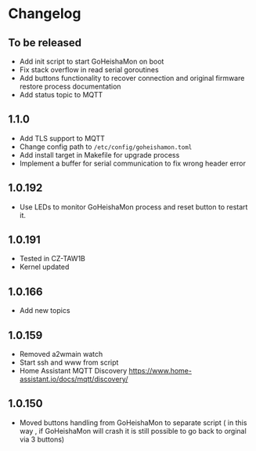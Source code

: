 # Changelog

## To be released

- Add init script to start GoHeishaMon on boot
- Fix stack overflow in read serial goroutines
- Add buttons functionality to recover connection and original firmware restore process documentation
- Add status topic to MQTT

## 1.1.0

- Add TLS support to MQTT
- Change config path to `/etc/config/goheishamon.toml`
- Add install target in Makefile for upgrade process
- Implement a buffer for serial communication to fix wrong header error

## 1.0.192

- Use LEDs to monitor GoHeishaMon process and reset button to restart it.

## 1.0.191

- Tested in CZ-TAW1B
- Kernel updated

## 1.0.166

- Add new topics

## 1.0.159

- Removed a2wmain watch
- Start ssh and www from script
- Home Assistant MQTT Discovery https://www.home-assistant.io/docs/mqtt/discovery/

## 1.0.150

- Moved buttons handling from GoHeishaMon to separate script ( in this way , if GoHeishaMon will
  crash it is still possible to go back to orginal via 3 buttons)
